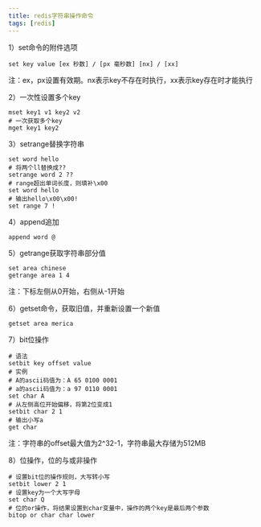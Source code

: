 ```yaml
---
title: redis字符串操作命令
tags: [redis]
---
```


1）set命令的附件选项

```
set key value [ex 秒数] / [px 毫秒数] [nx] / [xx]
```

注：ex，px设置有效期。nx表示key不存在时执行，xx表示key存在时才能执行

2）一次性设置多个key

```
mset key1 v1 key2 v2
# 一次获取多个key
mget key1 key2
```

3）setrange替换字符串

```
set word hello
# 将两个ll替换成??
setrange word 2 ??
# range超出单词长度，则填补\x00
set word hello
# 输出hello\x00\x00!
set range 7 !
```

4）append追加

```
append word @
```

5）getrange获取字符串部分值

```
set area chinese
getrange area 1 4 
```

注：下标左侧从0开始，右侧从-1开始

6）getset命令，获取旧值，并重新设置一个新值

```
getset area merica
```

7）bit位操作

```
# 语法
setbit key offset value
# 实例
# A的ascii码值为：A 65 0100 0001
# a的ascii码值为：a 97 0110 0001
set char A
# 从左侧高位开始偏移，将第2位变成1
setbit char 2 1
# 输出小写a
get char
```

注：字符串的offset最大值为2^32-1，字符串最大存储为512MB

8）位操作，位的与或非操作

```
# 设置bit位的操作规则，大写转小写
setbit lower 2 1
# 设置key为一个大写字母
set char Q
# 位的or操作，将结果设置到char变量中，操作的两个key是最后两个参数
bitop or char char lower
```
